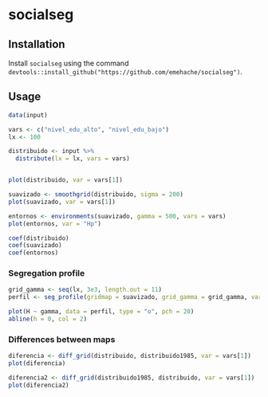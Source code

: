 
<!-- README.md is generated from README.Rmd. Please edit that file -->

# socialseg

## Installation

Install `socialseg` using the command
`devtools::install_github("https://github.com/emehache/socialseg")`.

## Usage

``` r
data(input)

vars <- c("nivel_edu_alto", "nivel_edu_bajo")
lx <- 100

distribuido <- input %>% 
  distribute(lx = lx, vars = vars) 


plot(distribuido, var = vars[1])

suavizado <- smoothgrid(distribuido, sigma = 200)
plot(suavizado, var = vars[1])

entornos <- environments(suavizado, gamma = 500, vars = vars)
plot(entornos, var = "Hp")

coef(distribuido)
coef(suavizado)
coef(entornos)
```

### Segregation profile

``` r
grid_gamma <- seq(lx, 3e3, length.out = 11)
perfil <- seg_profile(gridmap = suavizado, grid_gamma = grid_gamma, vars = vars)

plot(H ~ gamma, data = perfil, type = "o", pch = 20)
abline(h = 0, col = 2)
```

### Differences between maps

``` r
diferencia <- diff_grid(distribuido, distribuido1985, var = vars[1])
plot(diferencia)

diferencia2 <- diff_grid(distribuido1985, distribuido, var = vars[1])
plot(diferencia2)
```
